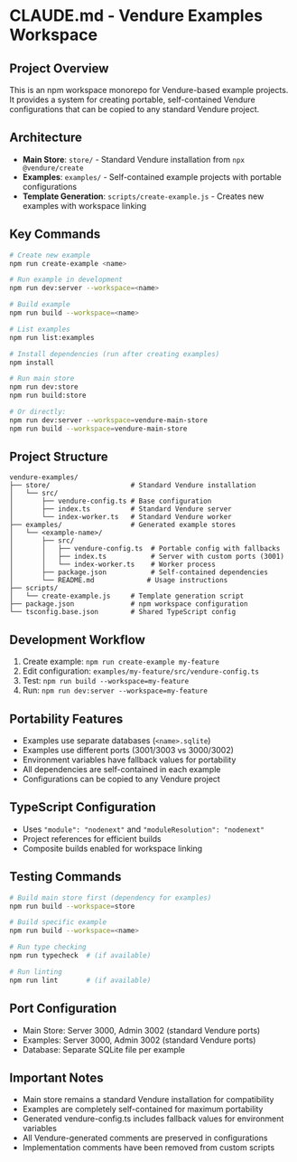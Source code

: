 # CLAUDE.md - Vendure Examples Workspace

## Project Overview
This is an npm workspace monorepo for Vendure-based example projects. It provides a system for creating portable, self-contained Vendure configurations that can be copied to any standard Vendure project.

## Architecture
- **Main Store**: `store/` - Standard Vendure installation from `npx @vendure/create`
- **Examples**: `examples/` - Self-contained example projects with portable configurations
- **Template Generation**: `scripts/create-example.js` - Creates new examples with workspace linking

## Key Commands
```bash
# Create new example
npm run create-example <name>

# Run example in development
npm run dev:server --workspace=<name>

# Build example
npm run build --workspace=<name>

# List examples
npm run list:examples

# Install dependencies (run after creating examples)
npm install

# Run main store  
npm run dev:store
npm run build:store

# Or directly:
npm run dev:server --workspace=vendure-main-store
npm run build --workspace=vendure-main-store
```

## Project Structure
```
vendure-examples/
├── store/                    # Standard Vendure installation
│   └── src/
│       ├── vendure-config.ts # Base configuration
│       ├── index.ts          # Standard Vendure server
│       └── index-worker.ts   # Standard Vendure worker
├── examples/                 # Generated example stores
│   └── <example-name>/
│       ├── src/
│       │   ├── vendure-config.ts  # Portable config with fallbacks
│       │   ├── index.ts           # Server with custom ports (3001)
│       │   └── index-worker.ts    # Worker process
│       ├── package.json           # Self-contained dependencies
│       └── README.md             # Usage instructions
├── scripts/
│   └── create-example.js     # Template generation script
├── package.json              # npm workspace configuration
└── tsconfig.base.json        # Shared TypeScript config
```

## Development Workflow
1. Create example: `npm run create-example my-feature`
2. Edit configuration: `examples/my-feature/src/vendure-config.ts`
3. Test: `npm run build --workspace=my-feature`
4. Run: `npm run dev:server --workspace=my-feature`

## Portability Features
- Examples use separate databases (`<name>.sqlite`)
- Examples use different ports (3001/3003 vs 3000/3002)
- Environment variables have fallback values for portability
- All dependencies are self-contained in each example
- Configurations can be copied to any Vendure project

## TypeScript Configuration
- Uses `"module": "nodenext"` and `"moduleResolution": "nodenext"`
- Project references for efficient builds
- Composite builds enabled for workspace linking

## Testing Commands
```bash
# Build main store first (dependency for examples)
npm run build --workspace=store

# Build specific example
npm run build --workspace=<name>

# Run type checking
npm run typecheck  # (if available)

# Run linting
npm run lint       # (if available)
```

## Port Configuration
- Main Store: Server 3000, Admin 3002 (standard Vendure ports)
- Examples: Server 3000, Admin 3002 (standard Vendure ports)
- Database: Separate SQLite file per example

## Important Notes
- Main store remains a standard Vendure installation for compatibility
- Examples are completely self-contained for maximum portability
- Generated vendure-config.ts includes fallback values for environment variables
- All Vendure-generated comments are preserved in configurations
- Implementation comments have been removed from custom scripts